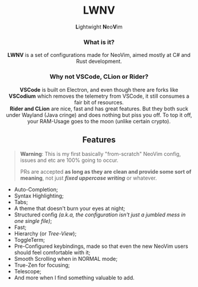 <h1 align="center">
    LWNV
</h1>
<p align="center">
    <b>L</b>ightwight <b>N</b>eo<b>V</b>im
</p>
<h3 align="center">
    What is it?
</h3>
<p align="center">
    <b>LWNV</b> is a set of configurations made for NeoVim, aimed mostly at C# and Rust development.
</p>
<h3 align="center">
    Why not VSCode, CLion or Rider?
</h3>
<p align="center">
    <b>VSCode</b> is built on Electron, and even though there are forks like <b>VSCodium</b> which removes the telemetry from VSCode, it still consumes a fair bit of resources.
    <br>
    <b>Rider and CLion</b> are nice, fast and has great features. But they both suck under Wayland (Java cringe) and does nothing but piss you off. To top it off, your RAM-Usage goes to the moon (unlike certain crypto).
</p>
<h2 align="center">
    Features
</h2>

> **Warning**:
> This is my first basically "from-scratch" NeoVim config, issues and etc are 100% going to occur.
>
> PRs are accepted **as long as they are clean and provide some sort of meaning**, not just ***fixed uppercase writing*** or whatever.

* Auto-Completion;
* Syntax Highlighting;
* Tabs;
* A theme that doesn't burn your eyes at night;
* Structured config *(a.k.a, the configuration isn't just a jumbled mess in one single file)*;
* Fast;
* Hierarchy (or *Tree-View*);
* ToggleTerm;
* Pre-Configured keybindings, made so that even the new NeoVim users should feel comfortable with it;
* Smooth Scrolling when in NORMAL mode;
* True-Zen for focusing;
* Telescope;
* And more when I find something valuable to add.
